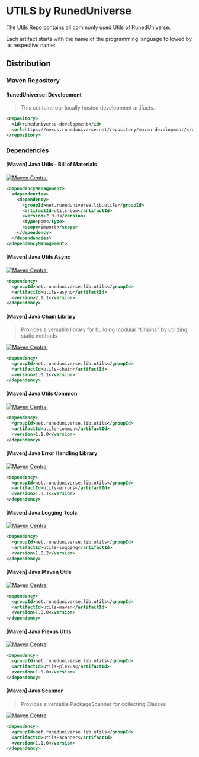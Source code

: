 # UTILS by RunedUniverse
The Utils Repo contains all commonly used Utils of RunedUniverse.

Each artifact starts with the name of the programming language followed by its respective name:

## Distribution

### Maven Repository
#### RunedUniverse: Development
> This contains our locally hosted development artifacts.<br>

```xml
<repository>
  <id>runeduniverse-development</id>
  <url>https://nexus.runeduniverse.net/repository/maven-development/</url>
</repository>
```

### Dependencies

#### [Maven] Java Utils - Bill of Materials
[![Maven Central](https://img.shields.io/maven-central/v/net.runeduniverse.lib.utils/utils-bom.svg?label=Maven%20Central)](https://search.maven.org/search?q=g:%22net.runeduniverse.lib.utils%22%20AND%20a:%22utils-bom%22)

```xml
<dependencyManagement>
  <dependencies>
    <dependency>
      <groupId>net.runeduniverse.lib.utils</groupId>
      <artifactId>utils-bom</artifactId>
      <version>2.0.0</version>
      <type>pom</type>
      <scope>import</scope>
    </dependency>
  </dependencies>
</dependencyManagement>
```

#### [Maven] Java Utils Async
[![Maven Central](https://img.shields.io/maven-central/v/net.runeduniverse.lib.utils/utils-async.svg?label=Maven%20Central)](https://search.maven.org/search?q=g:%22net.runeduniverse.lib.utils%22%20AND%20a:%22utils-async%22)

```xml
<dependency>
  <groupId>net.runeduniverse.lib.utils</groupId>
  <artifactId>utils-async</artifactId>
  <version>2.1.1</version>
</dependency>
```

#### [Maven] Java Chain Library
> Provides a versatile library for building modular "Chains" by utilizing static methods

[![Maven Central](https://img.shields.io/maven-central/v/net.runeduniverse.lib.utils/utils-chain.svg?label=Maven%20Central)](https://search.maven.org/search?q=g:%22net.runeduniverse.lib.utils%22%20AND%20a:%22utils-chain%22)

```xml
<dependency>
  <groupId>net.runeduniverse.lib.utils</groupId>
  <artifactId>utils-chain</artifactId>
  <version>1.0.1</version>
</dependency>
```

#### [Maven] Java Utils Common
[![Maven Central](https://img.shields.io/maven-central/v/net.runeduniverse.lib.utils/utils-common.svg?label=Maven%20Central)](https://search.maven.org/search?q=g:%22net.runeduniverse.lib.utils%22%20AND%20a:%22utils-common%22)

```xml
<dependency>
  <groupId>net.runeduniverse.lib.utils</groupId>
  <artifactId>utils-common</artifactId>
  <version>1.1.0</version>
</dependency>
```

#### [Maven] Java Error Handling Library
[![Maven Central](https://img.shields.io/maven-central/v/net.runeduniverse.lib.utils/utils-errors.svg?label=Maven%20Central)](https://search.maven.org/search?q=g:%22net.runeduniverse.lib.utils%22%20AND%20a:%22utils-errors%22)

```xml
<dependency>
  <groupId>net.runeduniverse.lib.utils</groupId>
  <artifactId>utils-errors</artifactId>
  <version>1.0.1</version>
</dependency>
```

#### [Maven] Java Logging Tools
[![Maven Central](https://img.shields.io/maven-central/v/net.runeduniverse.lib.utils/utils-logging.svg?label=Maven%20Central)](https://search.maven.org/search?q=g:%22net.runeduniverse.lib.utils%22%20AND%20a:%22utils-logging%22)

```xml
<dependency>
  <groupId>net.runeduniverse.lib.utils</groupId>
  <artifactId>utils-logging</artifactId>
  <version>1.0.2</version>
</dependency>
```

#### [Maven] Java Maven Utils
[![Maven Central](https://img.shields.io/maven-central/v/net.runeduniverse.lib.utils/utils-maven.svg?label=Maven%20Central)](https://search.maven.org/search?q=g:%22net.runeduniverse.lib.utils%22%20AND%20a:%22utils-maven%22)

```xml
<dependency>
  <groupId>net.runeduniverse.lib.utils</groupId>
  <artifactId>utils-maven</artifactId>
  <version>1.0.0</version>
</dependency>
```

#### [Maven] Java Plexus Utils
[![Maven Central](https://img.shields.io/maven-central/v/net.runeduniverse.lib.utils/utils-plexus.svg?label=Maven%20Central)](https://search.maven.org/search?q=g:%22net.runeduniverse.lib.utils%22%20AND%20a:%22utils-plexus%22)

```xml
<dependency>
  <groupId>net.runeduniverse.lib.utils</groupId>
  <artifactId>utils-plexus</artifactId>
  <version>1.0.0</version>
</dependency>
```

#### [Maven] Java Scanner
> Provides a versatile PackageScanner for collecting Classes

[![Maven Central](https://img.shields.io/maven-central/v/net.runeduniverse.lib.utils/utils-scanner.svg?label=Maven%20Central)](https://search.maven.org/search?q=g:%22net.runeduniverse.lib.utils%22%20AND%20a:%22utils-scanner%22)

```xml
<dependency>
  <groupId>net.runeduniverse.lib.utils</groupId>
  <artifactId>utils-scanner</artifactId>
  <version>1.1.0</version>
</dependency>
```


